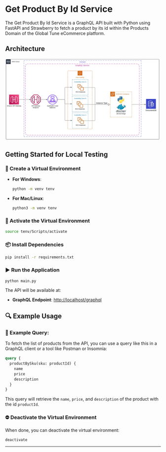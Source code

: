 # Get Product By Id Service
The Get Product By Id Service is a GraphQL API built with Python using FastAPI and Strawberry to fetch a product by its id within the Products Domain of the Global Tune eCommerce platform.

## Architecture
<p align="center">
    <img alt="Get Product By Id Service architecture diagram" src="/assets/graphql-documentdb.webp"/>
</p>

## Getting Started for Local Testing

### 🌟 Create a Virtual Environment  
- **For Windows**:  
  ```bash
  python -m venv tenv
  ```

- **For Mac/Linux**:  
  ```bash
  python3 -m venv tenv
  ```

### 🔑 Activate the Virtual Environment  

  ```bash
  source tenv/Scripts/activate
  ```

### 📦 Install Dependencies  
```bash
pip install -r requirements.txt
```

### ▶️ Run the Application  
```bash
python main.py
```

The API will be available at:  
- **GraphQL Endpoint**: [http://localhost/graphql](http://localhost:27017/graphql)  

## 🔍 Example Usage  

### 📝 Example Query:

To fetch the list of products from the API, you can use a query like this in a GraphQL client or a tool like Postman or Insomnia:

```graphql
query {
  productBySku(sku: productId) {
    name
    price
    description
  }
}
```

This query will retrieve the `name`, `price`, and `description` of the product with the id `productId`.

### ⛔ Deactivate the Virtual Environment  
When done, you can deactivate the virtual environment:  
```bash
deactivate
```

---